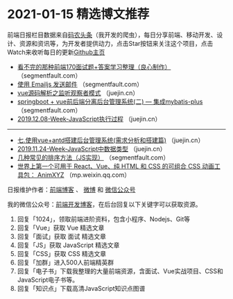 # 2021-01-15 精选博文推荐

前端日报栏目数据来自[码农头条](https://toutiao.qdkfweb.cn/)（我开发的爬虫），每日分享前端、移动开发、设计、资源和资讯等，为开发者提供动力，点击Star按钮来关注这个项目，点击Watch来收听每日的更新[Github主页](https://github.com/kujian/frontendDaily)
* [看不完的那种前端170面试题+答案学习整理（良心制作）](https://segmentfault.com/a/1190000038986366) （segmentfault.com）
* [使用 Emailjs 发送邮件](https://segmentfault.com/a/1190000038986533) （segmentfault.com）
* [vue源码解析之监听观察者模式](https://juejin.cn/post/6917532594691112973) （juejin.cn）
* [springboot + vue前后端分离后台管理系统(二) &#8212; 集成mybatis-plus](https://segmentfault.com/a/1190000038984092) （segmentfault.com）
* [2019.12.08-Week-JavaScript执行过程](https://juejin.cn/post/6917513132894552071) （juejin.cn）

***
* [七.使用vue+antd搭建后台管理系统(需求分析和搭建篇)](https://juejin.cn/post/6917509778013388808) （juejin.cn）
* [2019.11.24-Week-JavaScript中数据类型](https://juejin.cn/post/6917507607871619086) （juejin.cn）
* [几种常见的排序方法（JS实现）](https://segmentfault.com/a/1190000038983696) （segmentfault.com）
* [世界上第一个可用于 React、Vue、纯 HTML 和 CSS 的可组合 CSS 动画工具包： AnimXYZ](https://mp.weixin.qq.com/s/Mzo0LS6vunKY8qQP2LIm0w) （mp.weixin.qq.com）

日报维护作者：[前端博客](https://qdkfweb.cn/) 、 [微博](http://weibo.com/kujian) 和 [微信公众号](https://open.weixin.qq.com/qr/code?username=caibaojian_com)

我的微信公众号：[前端开发博客](https://open.weixin.qq.com/qr/code?username=caibaojian_com)，在后台回复以下关键字可以获取资源。

1. 回复「1024」，领取前端进阶资料，包含小程序、Nodejs、Git等
2. 回复「Vue」获取 Vue 精选文章
3. 回复「面试」获取 面试 精选文章
4. 回复「JS」获取 JavaScript 精选文章
5. 回复「CSS」获取 CSS 精选文章
6. 回复「加群」进入500人前端精英群
7. 回复「电子书」下载我整理的大量前端资源，含面试、Vue实战项目、CSS和JavaScript电子书等。
8. 回复「知识点」下载高清JavaScript知识点图谱